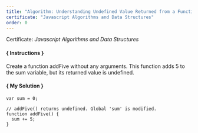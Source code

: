 ```yaml
---
title: "Algorithm: Understanding Undefined Value Returned from a Function"
certificate: "Javascript Algorithms and Data Structures"
order: 0
---
```

Certificate: *Javascript Algorithms and Data Structures*

#### { Instructions }
Create a function addFive without any arguments. This function adds 5 to the sum variable, but its returned value is undefined.

#### { My Solution }
```
var sum = 0;

// addFive() returns undefined. Global 'sum' is modified.
function addFive() {
  sum += 5;
}
```